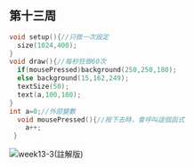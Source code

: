 ## 第十三周


```c
void setup(){//只做一次設定
  size(1024,400);
}
void draw(){//每秒狂做60次
  if(mousePressed)background(250,250,180);
  else background(15,162,249);
  textSize(50);
  text(a,100,100);
}
int a=0;//外部變數
  void mousePressed(){//按下去時，會呼叫這個函式
    a++;
 }
 ```
 ![week13-3(註解版)](https://user-images.githubusercontent.com/71545492/119074742-25c11f80-ba22-11eb-833f-b105f1287f94.png)
